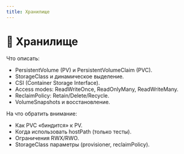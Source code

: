 ```yaml
---
title: Хранилище
---
```


# 💾 Хранилище

Что описать:

*   PersistentVolume (PV) и PersistentVolumeClaim (PVC).
*   StorageClass и динамическое выделение.
*   CSI (Container Storage Interface).
*   Access modes: ReadWriteOnce, ReadOnlyMany, ReadWriteMany.
*   ReclaimPolicy: Retain/Delete/Recycle.
*   VolumeSnapshots и восстановление.

На что обратить внимание:

*   Как PVC «биндится» к PV.
*   Когда использовать hostPath (только тесты).
*   Ограничения RWX/RWO.
*   StorageClass параметры (provisioner, reclaimPolicy).